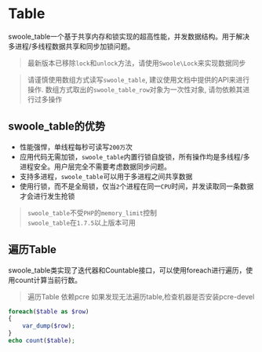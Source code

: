 # Table

swoole_table一个基于共享内存和锁实现的超高性能，并发数据结构。用于解决多进程/多线程数据共享和同步加锁问题。

> 最新版本已移除`lock`和`unlock`方法，请使用`Swoole\Lock`来实现数据同步

> 请谨慎使用数组方式读写`swoole_table`, 建议使用文档中提供的API来进行操作.
> 数组方式取出的`swoole_table_row`对象为一次性对象, 请勿依赖其进行过多操作

swoole_table的优势
----
* 性能强悍，单线程每秒可读写`200万`次
* 应用代码无需加锁，`swoole_table`内置行锁自旋锁，所有操作均是多线程/多进程安全。用户层完全不需要考虑数据同步问题。
* 支持多进程，`swoole_table`可以用于多进程之间共享数据
* 使用行锁，而不是全局锁，仅当`2`个进程在同一`CPU`时间，并发读取同一条数据才会进行发生抢锁

> `swoole_table`不受`PHP`的`memory_limit`控制  
> `swoole_table`在`1.7.5`以上版本可用  

遍历Table
------
swoole_table类实现了迭代器和Countable接口，可以使用foreach进行遍历，使用count计算当前行数。
> 遍历Table 依赖pcre 如果发现无法遍历table,检查机器是否安装pcre-devel

```php
foreach($table as $row)
{
    var_dump($row);
}
echo count($table);
```

